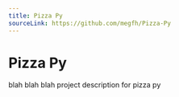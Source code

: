 ```yaml
---
title: Pizza Py
sourceLink: https://github.com/megfh/Pizza-Py
---
```


# Pizza Py

blah blah blah project description for pizza py

